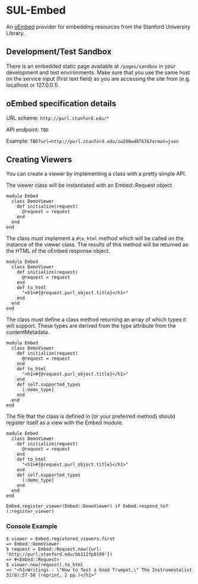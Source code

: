 # SUL-Embed

An [oEmbed](http://oembed.com/) provider for embedding resources from the Stanford University Library.

## Development/Test Sandbox

There is an embedded static page available at `/pages/sandbox` in your development and test environments. Make sure that you use the same host on the service input (first text field) as you are accessing the site from (e.g. localhost or 127.0.0.1).

## oEmbed specification details

URL scheme: `http://purl.stanford.edu/*`

API endpoint: `TBD`

Example: `TBD?url=http://purl.stanford.edu/zw200wd8767&format=json`

## Creating Viewers

You can create a viewer by implementing a class with a pretty simple API.

The viewer class will be instantiated with an Embed::Request object.

    module Embed
      class DemoViewer
        def initialize(request)
          @request = request
        end
      end
    end

The class must implement a `#to_html` method which will be called on the instance of the viewer class. The results of this method will be returned as the HTML of the oEmbed response object.

    module Embed
      class DemoViewer
        def initialize(request)
          @request = request
        end
        def to_html
          "<h1>#{@request.purl_object.title}</h1>"
        end
      end
    end


The class must define a class method returning an array of which types it will support.  These types are derived from the type attribute from the contentMetadata.

    module Embed
      class DemoViewer
        def initialize(request)
          @request = request
        end
        def to_html
          "<h1>#{@request.purl_object.title}</h1>"
        end
        def self.supported_types
          [:demo_type]
        end
      end
    end


The file that the class is defined in (or your preferred method) should register itself as a view with the Embed module.

    module Embed
      class DemoViewer
        def initialize(request)
          @request = request
        end
        def to_html
          "<h1>#{@request.purl_object.title}</h1>"
        end
        def self.supported_types
          [:demo_type]
        end
      end
    end
    
    Embed.register_viewer(Embed::DemoViewer) if Embed.respond_to?(:register_viewer)

### Console Example

    $ viewer = Embed.registered_viewers.first
    => Embed::DemoViewer
    $ request = Embed::Request.new({url: 'http://purl.stanford.edu/bb112fp0199'})
    => #<Embed::Request>
    $ viewer.new(request).to_html
    => "<h1>Writings - \"How to Test a Good Trumpet,\" The Instrumentalist 31(8):57-58 (reprint, 2 pp.)</h1>"

